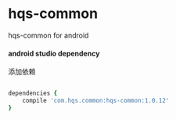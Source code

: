 # hqs-common
hqs-common for android



#### android studio dependency

添加依赖

```ruby

dependencies {
    compile 'com.hqs.common:hqs-common:1.0.12'
}

```
